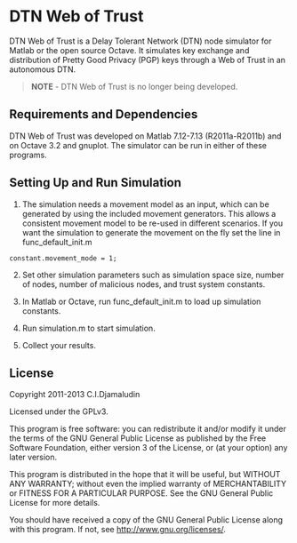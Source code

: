 DTN Web of Trust
================

DTN Web of Trust is a Delay Tolerant Network (DTN) node simulator for 
Matlab or the open source Octave. It simulates key exchange and distribution 
of Pretty Good Privacy (PGP) keys through a Web of Trust in an autonomous
DTN.

> **NOTE** - 
> DTN Web of Trust is no longer being developed.


Requirements and Dependencies
-----------------------------

DTN Web of Trust was developed on Matlab 7.12-7.13 (R2011a-R2011b) and on 
Octave 3.2 and gnuplot. The simulator can be run in either of these 
programs.


Setting Up and Run Simulation
-----------------------------
1. The simulation needs a movement model as an input, which can be generated 
by using the included movement generators. This allows a consistent movement 
model to be re-used in different scenarios. If you want the simulation to 
generate the movement on the fly set the line in func_default_init.m
```
constant.movement_mode = 1;
```

2. Set other simulation parameters such as simulation space size, number of 
nodes, number of malicious nodes, and trust system constants.

3. In Matlab or Octave, run func_default_init.m to load up simulation 
constants.

4. Run simulation.m to start simulation.

5. Collect your results.


License
-------
Copyright 2011-2013 C.I.Djamaludin

Licensed under the GPLv3.

This program is free software: you can redistribute it and/or modify
it under the terms of the GNU General Public License as published by
the Free Software Foundation, either version 3 of the License, or
(at your option) any later version.

This program is distributed in the hope that it will be useful,
but WITHOUT ANY WARRANTY; without even the implied warranty of
MERCHANTABILITY or FITNESS FOR A PARTICULAR PURPOSE.  See the
GNU General Public License for more details.

You should have received a copy of the GNU General Public License
along with this program.  If not, see <http://www.gnu.org/licenses/>.


